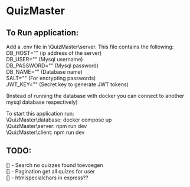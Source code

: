 # QuizMaster
## To Run application:
Add a .env file in \QuizMaster\server. This file contains the following:  
DB_HOST=""  (ip address of the server)  
DB_USER=""  (Mysql username)  
DB_PASSWORD=""  (Mysql password)  
DB_NAME=""  (Database name)  
SALT="" (For encrypting passwords)  
JWT_KEY="" (Secret key to generate JWT tokens)  

(Instead of running the database with docker you can connect to another mysql database respectively)

To start this application run:  
\QuizMaster\database: docker compose up  
\QuizMaster\server: npm run dev  
\QuizMaster\client: npm run dev  

## TODO:
[] - Search no quizzes found toevoegen  
[] - Pagination get all quizes for user  
[] - htmlspecialchars in express??  